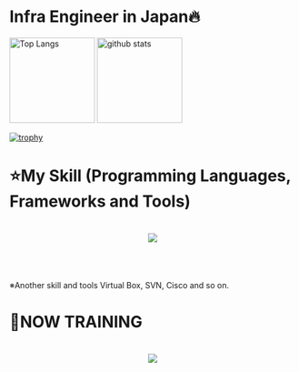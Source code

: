 # Infra Engineer in Japan🔥

<p align="left"> 
  <img alt="Top Langs" height="150px" src="https://github-readme-stats.vercel.app/api/top-langs/?username=fukuyamk&layout=compact&count_private=true&show_icons=true&theme=tokyonight" />
  <img alt="github stats" height="150px" src="https://github-readme-stats.vercel.app/api?username=fukuyamk&count_private=true&show_icons=true&show_icons=true&theme=tokyonight" />
</p>

[![trophy](https://github-profile-trophy.vercel.app/?username={名前}&theme=onedark&column=7
)](https://github.com/ryo-ma/github-profile-trophy)

# ⭐️My Skill (Programming Languages, Frameworks and Tools)
<div align="center">
    <h1>
        <img src="https://skillicons.dev/icons?i=aws,docker,terraform,linux,redhat,mysql,postgres,github,vscode,figma,gitlab" />
    </h1>
</div>
<br /><br />

  ※Another skill and tools
  Virtual Box, SVN, Cisco and so on.
  
# 🌱NOW TRAINING
<div align="center">
    <h1>
        <img src="https://skillicons.dev/icons?i=html,css,react,next,ts,vercel,ruby,rails" />
    </h1>
</div>
<br /><br />
